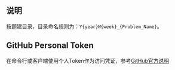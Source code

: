 ## 说明
按题建目录，目录命名规则为：`Y{year}W{week}_{Problem_Name}`。

## GitHub Personal Token
在命令行或客户端使用个人Token作为访问凭证，参考[GitHub官方说明](https://docs.github.com/cn/authentication/keeping-your-account-and-data-secure/creating-a-personal-access-token)
